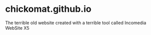 # chickomat.github.io

The terrible old website created with a terrible tool called Incomedia WebSite X5

